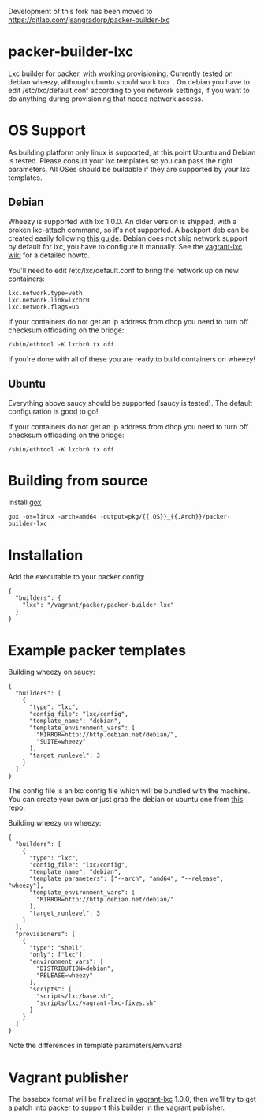 Development of this fork has been moved to https://gitlab.com/jsangradorp/packer-builder-lxc

packer-builder-lxc
==================

Lxc builder for packer, with working provisioning. Currently tested on debian wheezy, although ubuntu should work too.
. On debian you have to edit /etc/lxc/default.conf according to you network settings, if you want to do anything during provisioning that needs network access.

# OS Support

As building platform only linux is supported, at this point Ubuntu and Debian is tested. Please consult your lxc templates so you can pass the right parameters. All OSes should be buildable if they are supported by your lxc templates.

## Debian

Wheezy is supported with lxc 1.0.0. An older version is shipped, with a broken lxc-attach command, so it's not supported. A backport deb can be created easily following [this guide](https://wiki.debian.org/SimpleBackportCreation). Debian does not ship network support by default for lxc, you have to configure it manually. See the [vagrant-lxc wiki](https://github.com/fgrehm/vagrant-lxc/wiki/Usage-on-debian-hosts#network-configuration) for a detailed howto.

You'll need to edit /etc/lxc/default.conf to bring the network up on new containers:

```
lxc.network.type=veth
lxc.network.link=lxcbr0
lxc.network.flags=up
```

If your containers do not get an ip address from dhcp you need to turn off checksum offloading on the bridge:

```/sbin/ethtool -K lxcbr0 tx off```

If you're done with all of these you are ready to build containers on wheezy!

## Ubuntu

Everything above saucy should be supported (saucy is tested). The default configuration is good to go!

If your containers do not get an ip address from dhcp you need to turn off checksum offloading on the bridge:

```/sbin/ethtool -K lxcbr0 tx off```


Building from source
====================

Install [gox](https://github.com/mitchellh/gox)

```
gox -os=linux -arch=amd64 -output=pkg/{{.OS}}_{{.Arch}}/packer-builder-lxc
```

Installation
============

Add the executable to your packer config:
```
{
  "builders": {
    "lxc": "/vagrant/packer/packer-builder-lxc"
  }
}
```

Example packer templates
========================

Building wheezy on saucy:

```
{
  "builders": [
    {
      "type": "lxc",
      "config_file": "lxc/config",
      "template_name": "debian",
      "template_environment_vars": [
        "MIRROR=http://http.debian.net/debian/",
        "SUITE=wheezy"
      ],
      "target_runlevel": 3
    }
  ]
}
```

The config file is an lxc config file which will be bundled with the machine. You can create your own or just grab the debian or ubuntu one from [this repo](https://github.com/fgrehm/vagrant-lxc-base-boxes/tree/master/conf).


Building wheezy on wheezy:

```
{
  "builders": [
    {
      "type": "lxc",
      "config_file": "lxc/config",
      "template_name": "debian",
      "template_parameters": ["--arch", "amd64", "--release", "wheezy"],
      "template_environment_vars": [
        "MIRROR=http://http.debian.net/debian/"
      ],
      "target_runlevel": 3
    }
  ],
  "provisioners": [
    {
      "type": "shell",
      "only": ["lxc"],
      "environment_vars": [
        "DISTRIBUTION=debian",
        "RELEASE=wheezy"
      ],
      "scripts": [
        "scripts/lxc/base.sh",
        "scripts/lxc/vagrant-lxc-fixes.sh"
      ]
    }
  ]
}
```

Note the differences in template parameters/envvars!

Vagrant publisher
=================

The basebox format will be finalized in [vagrant-lxc](https://github.com/fgrehm/vagrant-lxc) 1.0.0,
then we'll try to get a patch into packer to support this builder in the vagrant publisher.
